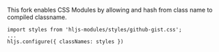 This fork enables CSS Modules by allowing and hash from class name to
compiled classname.

```
import styles from 'hljs-modules/styles/github-gist.css';
...
hljs.configure({ classNames: styles })
```
